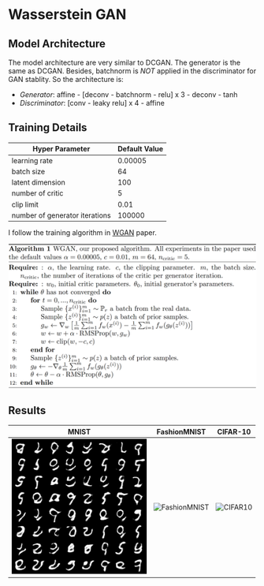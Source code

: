 # Wasserstein GAN



## Model Architecture

The model architecture are very similar to DCGAN. The generator is the same as DCGAN. Besides, batchnorm is *NOT* applied in the discriminator for GAN stablity. So the architecture is:

- *Generator*: affine - [deconv - batchnorm - relu] x 3 - deconv -  tanh
- *Discriminator*: [conv - leaky relu] x 4 - affine

## Training Details

| Hyper Parameter                | Default Value |
| ------------------------------ | ------------- |
| learning rate                  | 0.00005       |
| batch size                     | 64            |
| latent dimension               | 100           |
| number of critic               | 5             |
| clip limit                     | 0.01          |
| number of generator iterations | 100000        |

I follow the training algorithm in [WGAN](http://arxiv.org/abs/1701.07875) paper.

![algorithm](./assets/algorithm.png)

## Results

| MNIST                        | FashionMNIST                               | CIFAR-10                         |
| ---------------------------- | ------------------------------------------ | -------------------------------- |
| ![MNIST](./assets/MNIST.gif) | ![FashionMNIST](./assets/FashionMNIST.gif) | ![CIFAR10](./assets/CIFAR10.gif) |

